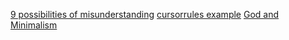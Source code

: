 [9 possibilities of misunderstanding](Random%20Access%20Memories/Inbox/9%20possibilities%20of%20misunderstanding.md)
[cursorrules example](Random%20Access%20Memories/Inbox/cursorrules%20example.md)
[God and Minimalism](Random%20Access%20Memories/Inbox/God%20and%20Minimalism.md)

